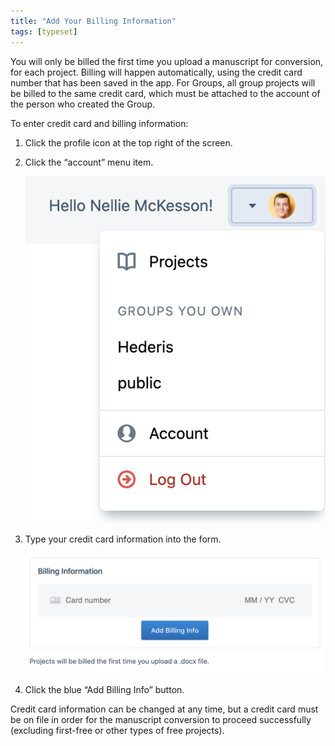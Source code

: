 ```yaml
---
title: "Add Your Billing Information"
tags: [typeset]
---
```

 
<html><body><section data-type="chapter" class="hsecchapter" data-hederis-type="hsecchapter" id="billing-info" data-pi-attrs="id: billing-info; data-tags: typeset;" role="doc-chapter" data-tags="typeset" data-author-name=" " data-book-title=" " title="Add Your Billing Information"><p class="hblkp" data-hederis-type="hblkp" id="pDoKzXQhr">You will only be billed the first time you upload a manuscript for conversion, for each project. Billing will happen automatically, using the credit card number that has been saved in the app. For Groups, all group projects will be billed to the same credit card, which must be attached to the account of the person who created the Group.</p><p class="hblkp" data-hederis-type="hblkp" id="p77wbSPnT">To enter credit card and billing information:</p><ol class="hwprnumlist" data-hederis-type="hwprnumlist" id="pFLX7wlmo"><li class="hblkoli" data-hederis-type="hblkoli" id="li9McusgI8"><p class="hblkoli" data-hederis-type="hblklip" id="peA947aQF">Click the profile icon at the top right of the screen.</p></li><li class="hblkoli" data-hederis-type="hblkoli" id="liJibmH1EP"><p class="hblkoli" data-hederis-type="hblklip" id="pt1m6apmT">Click the &#8220;account&#8221; menu item.</p><img data-hederis-type="hblkimg" class="hblkimg" id="pQb9bd8Mc" src="/images/billing1.png" data-img-src="/images/billing1.png"/></li><li class="hblkoli" data-hederis-type="hblkoli" id="liCZGJ7oSo"><p class="hblkoli" data-hederis-type="hblklip" id="pcCNcnBw5">Type your credit card information into the form.</p><img data-hederis-type="hblkimg" class="hblkimg" id="prIQO6kD2" src="/images/billing2.png" data-img-src="/images/billing2.png"/></li><li class="hblkoli" data-hederis-type="hblkoli" id="libQWwroDl"><p class="hblkoli" data-hederis-type="hblklip" id="peYvQ4z7K">Click the blue &#8220;Add Billing Info&#8221; button.</p></li></ol><p class="hblkp" data-hederis-type="hblkp" id="pqntioqwJ">Credit card information can be changed at any time, but a credit card must be on file in order for the manuscript conversion to proceed successfully (excluding first-free or other types of free projects).</p></section></body></html>

